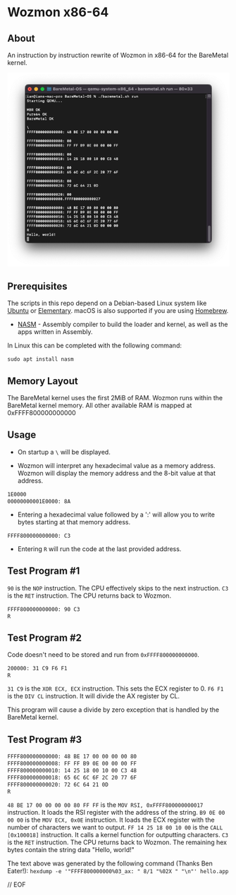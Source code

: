# Wozmon x86-64

## About

An instruction by instruction rewrite of Wozmon in x86-64 for the BareMetal kernel.

<p align="center">
	<img src="img/ScreenShot.png"></img>
</p>

## Prerequisites

The scripts in this repo depend on a Debian-based Linux system like [Ubuntu](https://www.ubuntu.com/download/desktop) or [Elementary](https://elementary.io). macOS is also supported if you are using [Homebrew](https://brew.sh).

- [NASM](https://nasm.us) - Assembly compiler to build the loader and kernel, as well as the apps written in Assembly.

In Linux this can be completed with the following command:

	sudo apt install nasm


## Memory Layout

The BareMetal kernel uses the first 2MiB of RAM. Wozmon runs within the BareMetal kernel memory. All other available RAM is mapped at 0xFFFF800000000000


## Usage

* On startup a `\` will be displayed.

* Wozmon will interpret any hexadecimal value as a memory address. Wozmon will display the memory address and the 8-bit value at that address.

```
1E0000
00000000001E0000: 8A
```

* Entering a hexadecimal value followed by a ':' will allow you to write bytes starting at that memory address.

```
FFFF800000000000: C3
```

* Entering `R` will run the code at the last provided address.


## Test Program #1

`90` is the `NOP` instruction. The CPU effectively skips to the next instruction.
`C3` is the `RET` instruction. The CPU returns back to Wozmon.

```
FFFF800000000000: 90 C3
R
```

## Test Program #2

Code doesn't need to be stored and run from `0xFFFF800000000000`.
```
200000: 31 C9 F6 F1
R
```

`31 C9` is the `XOR ECX, ECX` instruction. This sets the ECX register to 0.
`F6 F1` is the `DIV CL` instruction. It will divide the AX register by CL.

This program will cause a divide by zero exception that is handled by the BareMetal kernel.


## Test Program #3

```
FFFF800000000000: 48 BE 17 00 00 00 00 80
FFFF800000000008: FF FF B9 0E 00 00 00 FF
FFFF800000000010: 14 25 18 00 10 00 C3 48
FFFF800000000018: 65 6C 6C 6F 2C 20 77 6F
FFFF800000000020: 72 6C 64 21 0D
R
```

`48 BE 17 00 00 00 00 80 FF FF` is the `MOV RSI, 0xFFFF800000000017` instruction. It loads the RSI register with the address of the string.
`B9 0E 00 00 00` is the `MOV ECX, 0x0E` instruction. It loads the ECX register with the number of characters we want to output.
`FF 14 25 18 00 10 00` is the `CALL [0x100018]` instruction. It calls a kernel function for outputting characters.
`C3` is the `RET` instruction. The CPU returns back to Wozmon.
The remaining hex bytes contain the string data "Hello, world!"

The text above was generated by the following command (Thanks Ben Eater!):
`hexdump -e '"FFFF800000000%03_ax: " 8/1 "%02X " "\n"' hello.app`

// EOF

